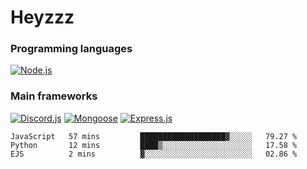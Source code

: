 # Heyzzz  

### Programming languages  

[![Node.js](https://img.shields.io/badge/-Node.js-262626?style=for-the-badge)](https://nodejs.org/ru)

### Main frameworks

[![Discord.js](https://img.shields.io/badge/-Discord.js-262626?style=for-the-badge)](https://www.npmjs.com/package/discord.js) [![Mongoose](https://img.shields.io/badge/-Mongoose-262626?style=for-the-badge)](https://www.npmjs.com/package/mongoose) [![Express.js](https://img.shields.io/badge/-Express.js-262626?style=for-the-badge)](https://www.npmjs.com/package/express)
<!--START_SECTION:waka-->
```text
JavaScript   57 mins         ███████████████████▓░░░░░   79.27 % 
Python       12 mins         ████▒░░░░░░░░░░░░░░░░░░░░   17.58 % 
EJS          2 mins          ▓░░░░░░░░░░░░░░░░░░░░░░░░   02.86 % 
```
<!--END_SECTION:waka-->
